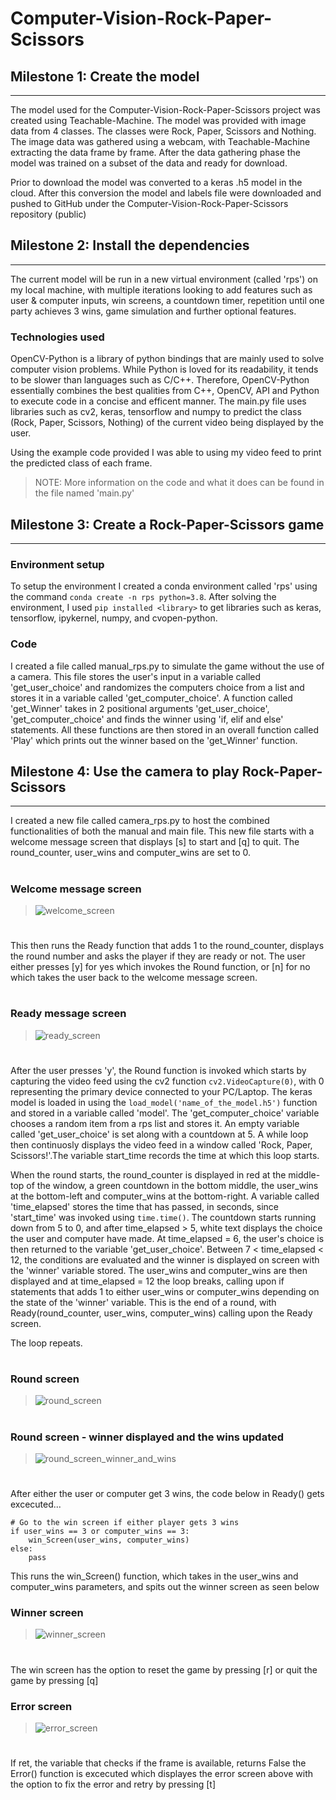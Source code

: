 # **Computer-Vision-Rock-Paper-Scissors**

## **Milestone 1: Create the model**
---

The model used for the Computer-Vision-Rock-Paper-Scissors project was created using Teachable-Machine. The model was provided with image data from 4 classes. The classes were Rock, Paper, Scissors and Nothing. The image data was gathered using a webcam, with Teachable-Machine extracting the data frame by frame. After the data gathering phase the model was trained on a subset of the data and ready for download.

Prior to download the model was converted to a keras .h5 model in the cloud. After this conversion the model and labels file were downloaded and pushed to GitHub under the Computer-Vision-Rock-Paper-Scissors repository (public)

## **Milestone 2: Install the dependencies**
---

The current model will be run in a new virtual environment (called 'rps') on my local machine, with multiple iterations looking to add features such as user & computer inputs, win screens, a countdown timer, repetition until one party achieves 3 wins, game simulation and further optional features.

### Technologies used

OpenCV-Python is a library of python bindings that are mainly used to solve computer vision problems. While Python is loved for its readability, it tends to be slower than languages such as C/C++. Therefore, OpenCV-Python essentially combines the best qualities from C++, OpenCV, API and Python to execute code in a concise and efficent manner. The main.py file uses libraries such as cv2, keras, tensorflow and numpy to predict the class (Rock, Paper, Scissors, Nothing) of the current video being displayed by the user.

Using the example code provided I was able to using my video feed to print the predicted class of each frame.
> NOTE: More information on the code and what it does can be found in the file named 'main.py'

## **Milestone 3: Create a Rock-Paper-Scissors game**
---

### Environment setup

To setup the environment I created a conda environment called 'rps' using the command `conda create -n rps python=3.8`. After solving the environment, I used `pip installed <library>` to get libraries such as keras, tensorflow, ipykernel, numpy, and cvopen-python.

### Code

I created a file called manual_rps.py to simulate the game without the use of a camera. This file stores the user's input in a variable called 'get_user_choice' and randomizes the computers choice from a list and stores it in a variable called 'get_computer_choice'. A function called 'get_Winner' takes in 2 positional arguments 'get_user_choice', 'get_computer_choice' and finds the winner using 'if, elif and else' statements. All these functions are then stored in an overall function called 'Play' which prints out the winner based on the 'get_Winner' function.

## **Milestone 4: Use the camera to play Rock-Paper-Scissors**
---

I created a new file called camera_rps.py to host the combined functionalities of both the manual and main file. This new file starts with a welcome message screen that displays [s] to start and [q] to quit. The round_counter, user_wins and computer_wins are set to 0.

#

### Welcome message screen

> ![welcome_screen](https://user-images.githubusercontent.com/79672240/168870811-d908be7d-be56-4ff4-b91b-96686834a98f.png)

#

This then runs the Ready function that adds 1 to the round_counter, displays the round number and asks the player if they are ready or not. The user either presses [y] for yes which invokes the Round function, or [n] for no which takes the user back to the welcome message screen.

#

### Ready message screen

> ![ready_screen](https://user-images.githubusercontent.com/79672240/168872693-88c40ee1-2daa-4fda-92eb-aecd3753d97e.png)

#

After the user presses 'y', the Round function is invoked which starts by capturing the video feed using the cv2 function `cv2.VideoCapture(0)`, with 0 representing the primary device connected to your PC/Laptop. The keras model is loaded in using the `load_model('name_of_the_model.h5')` function and stored in a variable called 'model'. The 'get_computer_choice' variable chooses a random item from a rps list and stores it. An empty variable called 'get_user_choice' is set along with a countdown at 5. A while loop then continuosly displays the video feed in a window called 'Rock, Paper, Scissors!'.The variable start_time records the time at which this loop starts. 

When the round starts, the round_counter is displayed in red at the middle-top of the window, a green countdown in the bottom middle, the user_wins at the bottom-left and computer_wins at the bottom-right. A variable called 'time_elapsed' stores the time that has passed, in seconds, since 'start_time' was invoked using `time.time()`. The countdown starts running down from 5 to 0, and after time_elapsed > 5, white text displays the choice the user and computer have made. At time_elapsed = 6, the user's choice is then returned to the variable 'get_user_choice'. Between 7 < time_elapsed < 12, the conditions are evaluated and the winner is displayed on screen with the 'winner' variable stored. The user_wins and computer_wins are then displayed and at time_elapsed = 12 the loop breaks, calling upon if statements that adds 1 to either user_wins or computer_wins depending on the state of the 'winner' variable. This is the end of a round, with Ready(round_counter, user_wins, computer_wins) calling upon the Ready screen.

The loop repeats.

#

### Round screen
> ![round_screen](https://user-images.githubusercontent.com/79672240/168876466-fd3d728d-390b-417d-9bf8-ff502191415c.png)

#

### Round screen - winner displayed and the wins updated
> ![round_screen_winner_and_wins](https://user-images.githubusercontent.com/79672240/168890602-00909eb4-e906-45a6-8227-7e50e83bb70f.png)

#

After either the user or computer get 3 wins, the code below in Ready() gets excecuted...

```
# Go to the win screen if either player gets 3 wins
if user_wins == 3 or computer_wins == 3:
    win_Screen(user_wins, computer_wins)
else:
    pass
```

This runs the win_Screen() function, which takes in the user_wins and computer_wins parameters, and spits out the winner screen as seen below

### Winner screen
> ![winner_screen](https://user-images.githubusercontent.com/79672240/168890686-e0f830a6-fae4-488f-9291-69640c3d4b4f.png)

#

The win screen has the option to reset the game by pressing [r] or quit the game by pressing [q]

### Error screen
> ![error_screen](https://user-images.githubusercontent.com/79672240/168891548-1362b056-60ca-4a3a-9b25-2cffd028c551.png)

#

If ret, the variable that checks if the frame is available, returns False the Error() function is excecuted which displayes the error screen above with the option to fix the error and retry by pressing [t]